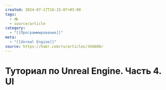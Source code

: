 ```yaml
---
created: 2024-07-17T16:15:07+03:00
tags:
  - 📥
  - source/article
category:
  - "[[Программирование]]"
meta:
  - "[[Unreal Engine]]"
source: https://habr.com/ru/articles/344600/
---
```


# Туториал по Unreal Engine. Часть 4. UI
